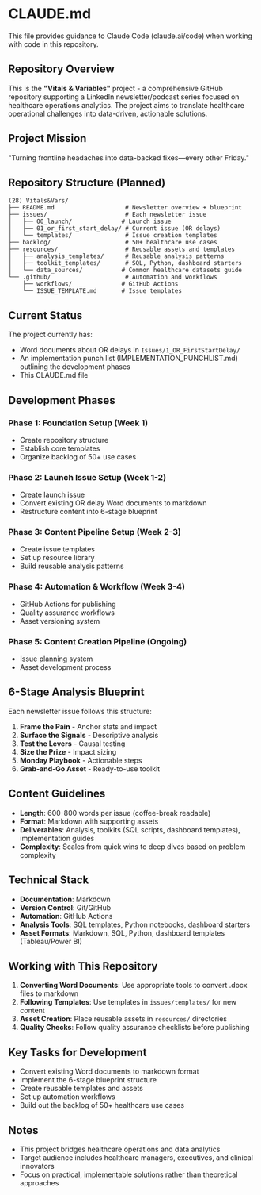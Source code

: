 # CLAUDE.md

This file provides guidance to Claude Code (claude.ai/code) when working with code in this repository.

## Repository Overview

This is the **"Vitals & Variables"** project - a comprehensive GitHub repository supporting a LinkedIn newsletter/podcast series focused on healthcare operations analytics. The project aims to translate healthcare operational challenges into data-driven, actionable solutions.

## Project Mission

"Turning frontline headaches into data-backed fixes—every other Friday."

## Repository Structure (Planned)

```
(28) Vitals&Vars/
├── README.md                    # Newsletter overview + blueprint
├── issues/                      # Each newsletter issue
│   ├── 00_launch/              # Launch issue
│   ├── 01_or_first_start_delay/ # Current issue (OR delays)
│   └── templates/               # Issue creation templates
├── backlog/                     # 50+ healthcare use cases
├── resources/                   # Reusable assets and templates
│   ├── analysis_templates/      # Reusable analysis patterns
│   ├── toolkit_templates/       # SQL, Python, dashboard starters
│   └── data_sources/           # Common healthcare datasets guide
└── .github/                     # Automation and workflows
    ├── workflows/              # GitHub Actions
    └── ISSUE_TEMPLATE.md       # Issue templates
```

## Current Status

The project currently has:
- Word documents about OR delays in `Issues/1_OR_FirstStartDelay/`
- An implementation punch list (IMPLEMENTATION_PUNCHLIST.md) outlining the development phases
- This CLAUDE.md file

## Development Phases

### Phase 1: Foundation Setup (Week 1)
- Create repository structure
- Establish core templates
- Organize backlog of 50+ use cases

### Phase 2: Launch Issue Setup (Week 1-2)
- Create launch issue
- Convert existing OR delay Word documents to markdown
- Restructure content into 6-stage blueprint

### Phase 3: Content Pipeline Setup (Week 2-3)
- Create issue templates
- Set up resource library
- Build reusable analysis patterns

### Phase 4: Automation & Workflow (Week 3-4)
- GitHub Actions for publishing
- Quality assurance workflows
- Asset versioning system

### Phase 5: Content Creation Pipeline (Ongoing)
- Issue planning system
- Asset development process

## 6-Stage Analysis Blueprint

Each newsletter issue follows this structure:
1. **Frame the Pain** - Anchor stats and impact
2. **Surface the Signals** - Descriptive analysis
3. **Test the Levers** - Causal testing
4. **Size the Prize** - Impact sizing
5. **Monday Playbook** - Actionable steps
6. **Grab-and-Go Asset** - Ready-to-use toolkit

## Content Guidelines

- **Length**: 600-800 words per issue (coffee-break readable)
- **Format**: Markdown with supporting assets
- **Deliverables**: Analysis, toolkits (SQL scripts, dashboard templates), implementation guides
- **Complexity**: Scales from quick wins to deep dives based on problem complexity

## Technical Stack

- **Documentation**: Markdown
- **Version Control**: Git/GitHub
- **Automation**: GitHub Actions
- **Analysis Tools**: SQL templates, Python notebooks, dashboard starters
- **Asset Formats**: Markdown, SQL, Python, dashboard templates (Tableau/Power BI)

## Working with This Repository

1. **Converting Word Documents**: Use appropriate tools to convert .docx files to markdown
2. **Following Templates**: Use templates in `issues/templates/` for new content
3. **Asset Creation**: Place reusable assets in `resources/` directories
4. **Quality Checks**: Follow quality assurance checklists before publishing

## Key Tasks for Development

- Convert existing Word documents to markdown format
- Implement the 6-stage blueprint structure
- Create reusable templates and assets
- Set up automation workflows
- Build out the backlog of 50+ healthcare use cases

## Notes

- This project bridges healthcare operations and data analytics
- Target audience includes healthcare managers, executives, and clinical innovators
- Focus on practical, implementable solutions rather than theoretical approaches